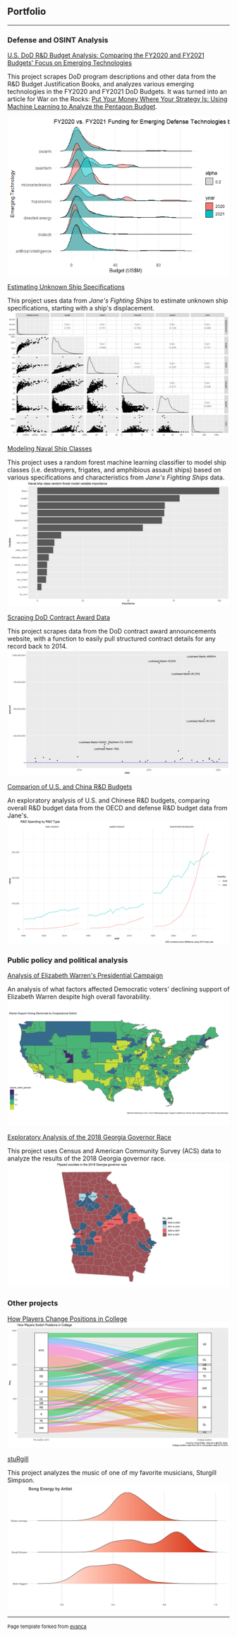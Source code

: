 ## Portfolio

---
### Defense and OSINT Analysis
[U.S. DoD R&D Budget Analysis: Comparing the FY2020 and FY2021 Budgets' Focus on Emerging Technologies](https://github.com/cgpeltier/Defense/blob/master/dod_budget_scraping_fy2021.md)

This project scrapes DoD program descriptions and other data from the R&D Budget Justification Books, and analyzes various emerging technologies in the FY2020 and FY2021 DoD Budgets. It was turned into an article for War on the Rocks: [Put Your Money Where Your Strategy Is: Using Machine Learning to Analyze the Pentagon Budget](https://warontherocks.com/2020/03/put-your-money-where-your-strategy-is-using-machine-learning-to-analyze-the-pentagon-budget/).

<img src="images/unnamed-chunk-7-2.png"/>

[Estimating Unknown Ship Specifications](https://github.com/cgpeltier/Defense/blob/master/Modeling-Ship-Displacement.md)

This project uses data from *Jane's Fighting Ships* to estimate unknown ship specifications, starting with a ship's displacement. 
<img src="images/ggp.png"/>

[Modeling Naval Ship Classes](https://github.com/cgpeltier/Defense/blob/master/fighting_ships_modeling.md)

This project uses a random forest machine learning classifier to model ship classes (i.e. destroyers, frigates, and amphibious assault ships) based on various specifications and characteristics from *Jane's Fighting Ships* data. 
<img src="images/fs_class_importance.png"/>

[Scraping DoD Contract Award Data](https://github.com/cgpeltier/Defense/blob/master/dod_contract_award_scraping.md)

This project scrapes data from the DoD contract award announcements website, with a function to easily pull structured contract details for any record back to 2014. 
<img src="images/hypersonic_awards_timeline.png"/>

[Comparion of U.S. and China R&D Budgets](https://github.com/cgpeltier/Defense/blob/master/rd_investment_project.md)

An exploratory analysis of U.S. and Chinese R&D budgets, comparing overall R&D budget data from the OECD and defense R&D budget data from Jane's.
<img src="images/rd_spending.png"/>

### Public policy and political analysis
[Analysis of Elizabeth Warren's Presidential Campaign](https://github.com/cgpeltier/Public-Policy-Politics/blob/master/nationscape.md)

An analysis of what factors affected Democratic voters' declining support of Elizabeth Warren despite high overall favorability. 
<img src="images/ns_warren_map4.png"/>

[Exploratory Analysis of the 2018 Georgia Governor Race](https://github.com/cgpeltier/Public-Policy-Politics/blob/master/ga_governor2018.md)

This project uses Census and American Community Survey (ACS) data to analyze the results of the 2018 Georgia governor race.
<img src="images/gov_flips.png"/>

### Other projects
[How Players Change Positions in College](https://github.com/cgpeltier/CFB_EPA/blob/master/roster_position_project.md)
<img src="images/positions.png"/>

[stuRgill](https://github.com/cgpeltier/Music/blob/master/stuRgill.md)

This project analyzes the music of one of my favorite musicians, Sturgill Simpson. 
<img src="images/artist_comp_energy.png"/>

---
<p style="font-size:11px">Page template forked from <a href="https://github.com/evanca/quick-portfolio">evanca</a></p>
<!-- Remove above link if you don't want to attibute -->

